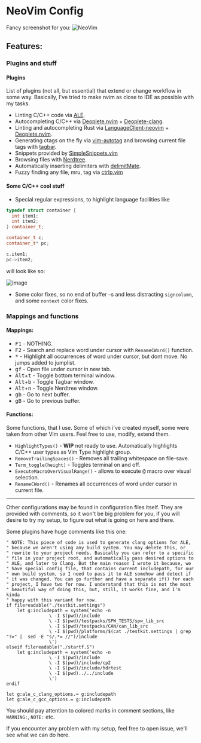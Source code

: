 # NeoVim Config

Fancy screenshot for you:
![NeoVim](https://user-images.githubusercontent.com/19470159/38351495-64efb4da-38b8-11e8-8454-f2e3d597b82c.png)
## Features:

### Plugins and stuff

#### Plugins

List of plugins (not all, but essential) that extend or change workflow in some way. Basically, I've tried to make nvim as close to IDE as possible with my tasks.
  - Linting C/C++ code via [ALE](https://github.com/w0rp/ale).
  - Autocompleting C/C++ via [Deoplete.nvim](https://github.com/Shougo/deoplete.nvim) + [Deoplete-clang](https://github.com/zchee/deoplete-clang).
  - Linting and autocompleting Rust via [LanguageClient-neovim](https://github.com/autozimu/LanguageClient-neovim) + [Deoplete.nvim](https://github.com/Shougo/deoplete.nvim).
  - Generating ctags on the fly via [vim-autotag](https://github.com/craigemery/vim-autotag) and browsing current file tags with [tagbar](https://github.com/majutsushi/tagbar).
  - Snippets provided by [SimpleSnippets.vim](https://github.com/andreyorst/SimpleSnippets.vim)
  - Browsing files with [Nerdtree](https://github.com/scrooloose/nerdtree).
  - Automatically inserting delimiters with [delimitMate](https://github.com/Raimondi/delimitMate).
  - Fuzzy finding any file, mru, tag via [ctrlp.vim](https://github.com/ctrlpvim/ctrlp.vim)

#### Some C/C++ cool stuff
  - Special regular expressions, to highlight language facilities like  
  ```cpp
  typedef struct container {
  	int item1;
  	int item2;
  } container_t;
  
  container_t c;
  container_t* pc;
  
  c.item1;
  pc->item2;
  ```
  will look like so:
  
  ![image](https://user-images.githubusercontent.com/19470159/38468381-8797eeca-3b4d-11e8-9536-e82d79df3a75.png)
  - Some color fixes, so no end of buffer `~`s and less distracting `signcolumn`, and some `nontext` color fixes.
  
### Mappings and functions

#### Mappings:

  - <kbd>F1</kbd> - NOTHING.
  - <kbd>F2</kbd> - Search and replace word under cursor with `RenameCWord()` function.
  - <kbd>\*</kbd> - Highlight all occurrences of word under cursor, but dont move. No jumps added to jumplist.
  - <kbd>g</kbd><kbd>f</kbd> - Open file under cursor in new tab.
  - <kbd>Alt</kbd>+<kbd>t</kbd> - Toggle bottom terminal window.
  - <kbd>Alt</kbd>+<kbd>b</kbd> - Toggle Tagbar window.
  - <kbd>Alt</kbd>+<kbd>n</kbd> - Toggle Nerdtree window.
  - <kbd>g</kbd><kbd>b</kbd> - Go to next buffer.
  - <kbd>g</kbd><kbd>B</kbd> - Go to previous buffer.
  
#### Functions:

Some functions, that I use. Some of which i've created myself, some were taken from other Vim users. Feel free to use, modify, extend them.
  - `HighlightTypes()` - **WIP** not ready to use. Automatically highlights C/C++ user types as Vim Type highlight group.
  - `RemoveTrailingSpaces()` - Removes all trailing whitespace on file-save.
  - `Term_toggle(height)` - Toggles terminal on and off.
  - `ExecuteMacroOverVisualRange()` - allows to execute <kbd>@</kbd> macro over visual selection.
  - `RenameCWord()` - Renames all occurrences of word under cursor in current file.

---
  
Other configurations may be found in configuration files itself. They are provided with comments, so it won't be big problem for you, if you will desire to try my setup, to figure out what is going on here and there.

Some plugins have huge comments like this one:
```vim
" NOTE: This piece of code is used to generate clang options for ALE,
" because we aren't using any build system. You may delete this, or
" rewrite to your project needs. Basically you can refer to a specific
" file in your project root, and automatically pass desired options to
" ALE, and later to Clang. But the main reason I wrote it because, we
" have special config file, that contains current includepath, for our
" own build system, so I need to pass it to ALE somehow and detect if
" it was changed. You can go further and have a separate if() for each
" project, I have two for now. I understand that this is not the most
" beautiful way of doing this, but, still, it works fine, and I'm kinda
" happy with this variant for now.
if filereadable("./testkit.settings")
	let g:includepath = system('echo -n
				\ -I $(pwd)/include
				\ -I $(pwd)/testpacks/SPW_TESTS/spw_lib_src
				\ -I $(pwd)/testpacks/CAN/can_lib_src
				\ -I $(pwd)/platforms/$(cat ./testkit.settings | grep "?=" |  sed -E "s/.*= //")/include
				\')
elseif filereadable("./startf.S")
	let g:includepath = system('echo -n
				\ -I $(pwd)/include
				\ -I $(pwd)/include/cp2
				\ -I $(pwd)/include/hdrtest
				\ -I $(pwd)../../include
				\')
endif

let g:ale_c_clang_options.= g:includepath
let g:ale_c_gcc_options.= g:includepath
```
You should pay attention to colored marks in comment sections, like `WARNING:`, `NOTE:` etc.

If you encounter any problem with my setup, feel free to open issue, we'll see what we can do here.
